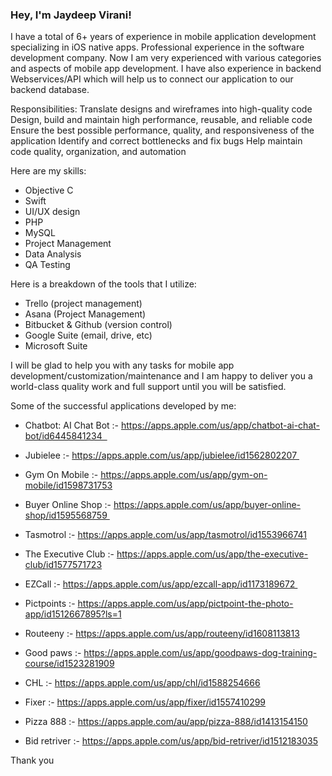 ### Hey, I'm Jaydeep Virani!

I have a total of 6+ years of experience in mobile application development specializing in iOS native apps. Professional experience in the software development company. Now I am very experienced with various categories and aspects of mobile app development. I have also experience in backend Webservices/API which will help us to connect our application to our backend database. 

Responsibilities:
Translate designs and wireframes into high-quality code
Design, build and maintain high performance, reusable, and reliable code
Ensure the best possible performance, quality, and responsiveness of the application
Identify and correct bottlenecks and fix bugs
Help maintain code quality, organization, and automation

Here are my skills:
- Objective C
- Swift
- UI/UX design
- PHP
- MySQL
- Project Management
- Data Analysis
- QA Testing

Here is a breakdown of the tools that I utilize:

- Trello (project management)
- Asana (Project Management)
- Bitbucket & Github (version control)
- Google Suite (email, drive, etc)
- Microsoft Suite

I will be glad to help you with any tasks for mobile app development/customization/maintenance and
I am happy to deliver you a world-class quality work and full support until you will be satisfied.

Some of the successful applications developed by me: 

- Chatbot: AI Chat Bot :- https://apps.apple.com/us/app/chatbot-ai-chat-bot/id6445841234  

- Jubielee :- https://apps.apple.com/us/app/jubielee/id1562802207 

- Gym On Mobile :- https://apps.apple.com/us/app/gym-on-mobile/id1598731753
 
- Buyer Online Shop :- https://apps.apple.com/us/app/buyer-online-shop/id1595568759 

- Tasmotrol :- https://apps.apple.com/us/app/tasmotrol/id1553966741

- The Executive Club :- https://apps.apple.com/us/app/the-executive-club/id1577571723

- EZCall :- https://apps.apple.com/us/app/ezcall-app/id1173189672 

- Pictpoints :- https://apps.apple.com/us/app/pictpoint-the-photo-app/id1512667895?ls=1

- Routeeny :- https://apps.apple.com/us/app/routeeny/id1608113813

- Good paws :- https://apps.apple.com/us/app/goodpaws-dog-training-course/id1523281909

- CHL :- https://apps.apple.com/us/app/chl/id1588254666

- Fixer :- https://apps.apple.com/us/app/fixer/id1557410299

- Pizza 888 :- https://apps.apple.com/au/app/pizza-888/id1413154150

- Bid retriver :- https://apps.apple.com/us/app/bid-retriver/id1512183035

Thank you
